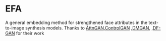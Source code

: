 # EFA
A general embedding method for strengthened face attributes in the text-to-image synthesis models. 
Thanks to [AttnGAN](https://github.com/taoxugit/AttnGAN),[ControlGAN](https://github.com/mrlibw/ControlGAN) ,[DMGAN](https://github.com/MinfengZhu/DM-GAN), ,[DF-GAN](https://github.com/tobran/DF-GAN) for their work
